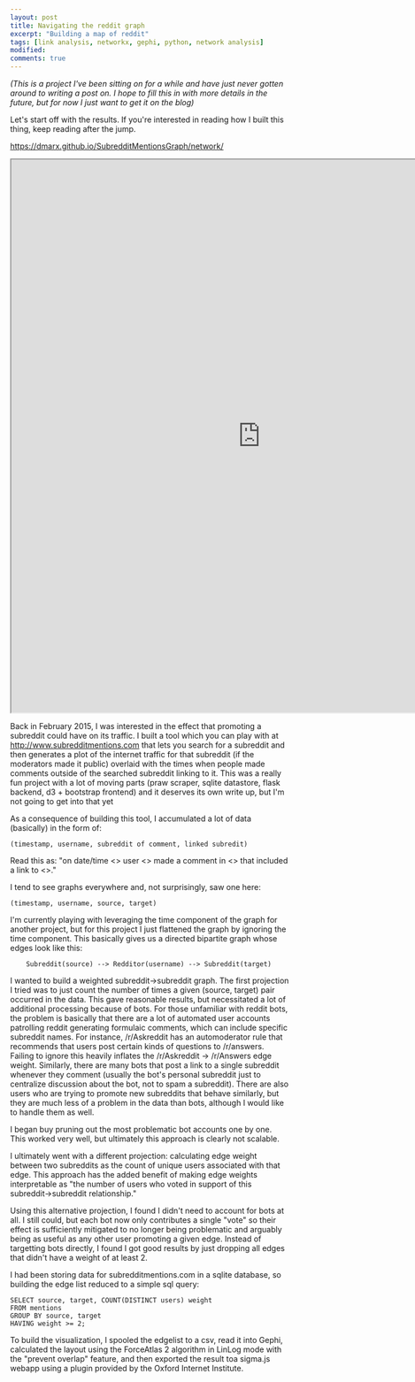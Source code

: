 ```yaml
---
layout: post
title: Navigating the reddit graph
excerpt: "Building a map of reddit"
tags: [link analysis, networkx, gephi, python, network analysis]
modified:
comments: true
---
```


*(This is a project I've been sitting on for a while and have just never gotten around to writing a post on. I hope to fill this in with more details in the future, but for now I just want to get it on the blog)*

Let's start off with the results. If you're interested in reading how I built this thing, keep reading after the jump.

https://dmarx.github.io/SubredditMentionsGraph/network/

<iframe 
    src="https://dmarx.github.io/SubredditMentionsGraph/network/" 
    marginwidth="0" 
    marginheight="0"
    width="900" 
    height="1000"    
    scrolling="no"
    >
</iframe>



Back in February 2015, I was interested in the effect that promoting a subreddit could have on its traffic. I built a tool which you can play with at http://www.subredditmentions.com that lets you search for a subreddit and then generates a plot of the internet traffic for that subreddit (if the moderators made it public) overlaid with the times when people made comments outside of the searched subreddit linking to it. This was a really fun project with a lot of moving parts (praw scraper, sqlite datastore, flask backend, d3 + bootstrap frontend) and it deserves its own write up, but I'm not going to get into that yet

As a consequence of building this tool, I accumulated a lot of data (basically) in the form of:

    (timestamp, username, subreddit of comment, linked subredit)
    
Read this as: "on date/time <<timestamp>> user <<username>> made a comment in <<subreddit of comment>> that included a link to <<linked subreddit>>."
    
I tend to see graphs everywhere and, not surprisingly, saw one here:

    (timestamp, username, source, target)
    
I'm currently playing with leveraging the time component of the graph for another project, but for this project I just flattened the graph by ignoring the time component. This basically gives us a directed bipartite graph whose edges look like this:

        Subreddit(source) --> Redditor(username) --> Subreddit(target)
        
I wanted to build a weighted subreddit->subreddit graph. The first projection I tried was to just count the number of times a given (source, target) pair occurred in the data. This gave reasonable results, but necessitated a lot of additional processing because of bots. For those unfamiliar with reddit bots, the problem is basically that there are a lot of automated user accounts patrolling reddit generating formulaic comments, which can include specific subreddit names. For instance, /r/Askreddit has an automoderator rule that recommends that users post certain kinds of questions to /r/answers. Failing to ignore this heavily inflates the /r/Askreddit -> /r/Answers edge weight. Similarly, there are many bots that post a link to a single subreddit whenever they comment (usually the bot's personal subreddit just to centralize discussion about the bot, not to spam a subreddit). There are also users who are trying to promote new subreddits that behave similarly, but they are much less of a problem in the data than bots, although I would like to handle them as well.

I began buy pruning out the most problematic bot accounts one by one. This worked very well, but ultimately this approach is clearly not scalable. 

I ultimately went with a different projection: calculating edge weight between two subreddits as the count of unique users associated with that edge. This approach has the added benefit of making edge weights interpretable as "the number of users who voted in support of this subreddit->subreddit relationship."

Using this alternative projection, I found I didn't need to account for bots at all. I still could, but each bot now only contributes a single "vote" so their effect is sufficiently mitigated to no longer being problematic and arguably being as useful as any other user promoting a given edge. Instead of targetting bots directly, I found I got good results by just dropping all edges that didn't have a weight of at least 2. 

I had been storing data for subredditmentions.com in a sqlite database, so building the edge list reduced to a simple sql query:

    SELECT source, target, COUNT(DISTINCT users) weight 
    FROM mentions 
    GROUP BY source, target
    HAVING weight >= 2;
    
To build the visualization, I spooled the edgelist to a csv, read it into Gephi, calculated the layout using the ForceAtlas 2 algorithm in LinLog mode with the "prevent overlap" feature, and then exported the result toa sigma.js webapp using a plugin provided by the Oxford Internet Institute.